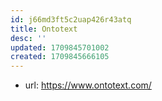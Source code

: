 ```yaml
---
id: j66md3ft5c2uap426r43atq
title: Ontotext
desc: ''
updated: 1709845701002
created: 1709845666105
---
```


- url: https://www.ontotext.com/